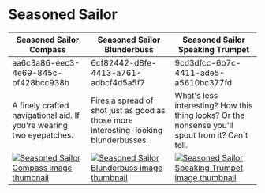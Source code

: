 # Seasoned Sailor

| Seasoned Sailor Compass | Seasoned Sailor Blunderbuss | Seasoned Sailor Speaking Trumpet |
| ----------------------- | --------------------------- | -------------------------------- |
| aa6c3a86-eec3-4e69-845c-bf428bcc938b | 6cf82442-d8fe-4413-a761-adbcf4d5a5f7 | 9cd3dfcc-6b7c-4411-ade5-a5610bc377fd |
| A finely crafted navigational aid. If you're wearing two eyepatches. | Fires a spread of shot just as good as those more interesting-looking blunderbusses. | What's less interesting? How this thing looks? Or the nonsense you'll spout from it? Can't tell. |
| [![Seasoned Sailor Compass image thumbnail](https://seaofthieves.wiki.gg/images/3/36/Seasoned_Sailor_Compass.png)](https://seaofthieves.wiki.gg/wiki/Seasoned_Sailor_Compass) | [![Seasoned Sailor Blunderbuss image thumbnail](https://seaofthieves.wiki.gg/images/e/e2/Seasoned_Sailor_Blunderbuss.png)](https://seaofthieves.wiki.gg/wiki/Seasoned_Sailor_Blunderbuss) | [![Seasoned Sailor Speaking Trumpet image thumbnail](https://seaofthieves.wiki.gg/images/6/69/Seasoned_Sailor_Speaking_Trumpet.png)](https://seaofthieves.wiki.gg/wiki/Seasoned_Sailor_Speaking_Trumpet) |

